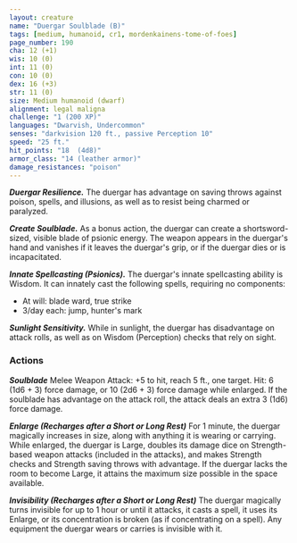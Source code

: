 ```yaml
---
layout: creature
name: "Duergar Soulblade (B)"
tags: [medium, humanoid, cr1, mordenkainens-tome-of-foes]
page_number: 190
cha: 12 (+1)
wis: 10 (0)
int: 11 (0)
con: 10 (0)
dex: 16 (+3)
str: 11 (0)
size: Medium humanoid (dwarf)
alignment: legal maligna
challenge: "1 (200 XP)"
languages: "Dwarvish, Undercommon"
senses: "darkvision 120 ft., passive Perception 10"
speed: "25 ft."
hit_points: "18  (4d8)"
armor_class: "14 (leather armor)"
damage_resistances: "poison"
---
```


***Duergar Resilience.*** The duergar has advantage on saving throws against poison, spells, and illusions, as well as to resist being charmed or paralyzed.

***Create Soulblade.*** As a bonus action, the duergar can create a shortsword-sized, visible blade of psionic energy. The weapon appears in the duergar's hand and vanishes if it leaves the duergar's grip, or if the duergar dies or is incapacitated.

***Innate Spellcasting (Psionics).*** The duergar's innate spellcasting ability is Wisdom. It can innately cast the following spells, requiring no components:
* At will: blade ward, true strike
* 3/day each: jump, hunter's mark

***Sunlight Sensitivity.*** While in sunlight, the duergar has disadvantage on attack rolls, as well as on Wisdom (Perception) checks that rely on sight.

### Actions

***Soulblade*** Melee Weapon Attack: +5 to hit, reach 5 ft., one target. Hit: 6 (1d6 + 3) force damage, or 10 (2d6 + 3) force damage while enlarged. If the soulblade has advantage on the attack roll, the attack deals an extra 3 (1d6) force damage.

***Enlarge (Recharges after a Short or Long Rest)*** For 1 minute, the duergar magically increases in size, along with anything it is wearing or carrying. While enlarged, the duergar is Large, doubles its damage dice on Strength-based weapon attacks (included in the attacks), and makes Strength checks and Strength saving throws with advantage. If the duergar lacks the room to become Large, it attains the maximum size possible in the space available.

***Invisibility (Recharges after a Short or Long Rest)*** The duergar magically turns invisible for up to 1 hour or until it attacks, it casts a spell, it uses its Enlarge, or its concentration is broken (as if concentrating on a spell). Any equipment the duergar wears or carries is invisible with it.